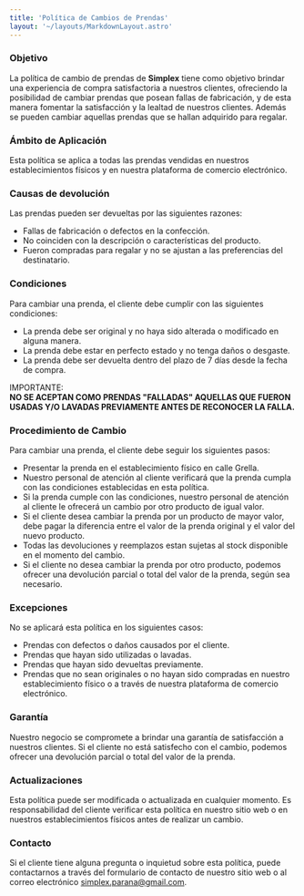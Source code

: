 ```yaml
---
title: 'Política de Cambios de Prendas'
layout: '~/layouts/MarkdownLayout.astro'
---
```


### Objetivo

La política de cambio de prendas de **Simplex** tiene como objetivo brindar una experiencia de compra satisfactoria a nuestros clientes, ofreciendo la posibilidad de cambiar prendas que posean fallas de fabricación, y de esta manera fomentar la satisfacción y la lealtad de nuestros clientes.
Además se pueden cambiar aquellas prendas que se hallan adquirido para regalar.

### Ámbito de Aplicación

Esta política se aplica a todas las prendas vendidas en nuestros establecimientos físicos y en nuestra plataforma de comercio electrónico.

### Causas de devolución

Las prendas pueden ser devueltas por las siguientes razones:

* Fallas de fabricación o defectos en la confección.
* No coinciden con la descripción o características del producto.
* Fueron compradas para regalar y no se ajustan a las preferencias del destinatario.

### Condiciones

Para cambiar una prenda, el cliente debe cumplir con las siguientes condiciones:

* La prenda debe ser original y no haya sido alterada o modificado en alguna manera.
* La prenda debe estar en perfecto estado y no tenga daños o desgaste.
* La prenda debe ser devuelta dentro del plazo de 7 días desde la fecha de compra.

IMPORTANTE:  
**NO SE ACEPTAN COMO PRENDAS "FALLADAS" AQUELLAS QUE FUERON USADAS Y/O LAVADAS PREVIAMENTE ANTES DE RECONOCER LA FALLA.**

### Procedimiento de Cambio

Para cambiar una prenda, el cliente debe seguir los siguientes pasos:

* Presentar la prenda en el establecimiento físico en calle Grella.
* Nuestro personal de atención al cliente verificará que la prenda cumpla con las condiciones establecidas en esta política.
* Si la prenda cumple con las condiciones, nuestro personal de atención al cliente le ofrecerá un cambio por otro producto de igual valor.
* Si el cliente desea cambiar la prenda por un producto de mayor valor, debe pagar la diferencia entre el valor de la prenda original y el valor del nuevo producto.
* Todas las devoluciones y reemplazos estan sujetas al stock disponible en el momento del cambio.
* Si el cliente no desea cambiar la prenda por otro producto, podemos ofrecer una devolución parcial o total del valor de la prenda, según sea necesario.

### Excepciones

No se aplicará esta política en los siguientes casos:

* Prendas con defectos o daños causados por el cliente.
* Prendas que hayan sido utilizadas o lavadas.
* Prendas que hayan sido devueltas previamente.
* Prendas que no sean originales o no hayan sido compradas en nuestro establecimiento físico o a través de nuestra plataforma de comercio electrónico.

### Garantía

Nuestro negocio se compromete a brindar una garantía de satisfacción a nuestros clientes. Si el cliente no está satisfecho con el cambio, podemos ofrecer una devolución parcial o total del valor de la prenda.

### Actualizaciones

Esta política puede ser modificada o actualizada en cualquier momento. Es responsabilidad del cliente verificar esta política en nuestro sitio web o en nuestros establecimientos físicos antes de realizar un cambio.

### Contacto

Si el cliente tiene alguna pregunta o inquietud sobre esta política, puede contactarnos a través del formulario de contacto de nuestro sitio web o al correo electrónico simplex.parana@gmail.com.

